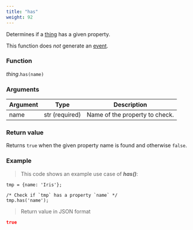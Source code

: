```yaml
---
title: "has"
weight: 92
---
```


Determines if a [thing](..) has a given property.

This function does *not* generate an [event](../../../overview/events).

### Function

*thing*.`has(name)`

### Arguments

Argument | Type | Description
-------- | ---- | -----------
name | str (required) | Name of the property to check.

### Return value

Returns `true` when the given property name is found and otherwise `false`.

### Example

> This code shows an example use case of ***has()***:

```thingsdb,json_response
tmp = {name: 'Iris'};

/* Check if `tmp` has a property `name` */
tmp.has('name');
```

> Return value in JSON format

```json
true
```
